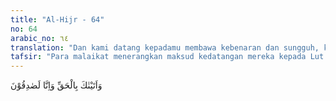 ```yaml
---
title: "Al-Hijr - 64"
no: 64
arabic_no: ٦٤
translation: "Dan kami datang kepadamu membawa kebenaran dan sungguh, kami orang yang benar."
tafsir: "Para malaikat menerangkan maksud kedatangan mereka kepada Lut a.s. Mereka datang untuk menyampaikan kabar buruk yaitu azab yang akan ditimpakan kepada kaumnya yang telah mengingkari dan men-dustakannya.\n\nDalam ayat ini disebutkan jawaban para malaikat, \"Sesungguhnya kami datang kepadamu dengan membawa azab yang selalu mereka dustakan.\" Bahkan dengan perkataan, \"Kami datang untuk mengazab mereka.\" Maksud jawaban para malaikat dengan perkataan yang demikian itu ialah untuk menyatakan kebenaran ancaman yang biasa disampaikan Lut kepada kaumnya selama ini. Nabi Lut a.s. selalu memperingatkan kaumnya agar mengikuti dan memeluk agama yang telah disampaikannya serta mengakui kerasulannya. Jika mereka tetap ingkar, mereka akan ditimpa azab Allah. Seruan dan pernyataan Lut ini mereka sambut dengan ejekan. Mereka tidak mempercayai keesaan dan kekuasaan Allah yang dapat mengazab orang-orang yang ingkar. Bahkan mereka menantang Lut agar segera menurunkan azab yang dijanjikan itu.\n\nKemudian para malaikat menegaskan kepada Lut bahwa maksud kedatangan mereka ialah untuk melaksanakan tugas yang telah dibebankan Allah swt kepada mereka untuk menyampaikan azab kepada kaumnya. Tugas ini pasti terlaksana dan segala yang mereka ucapkan itu adalah benar, karena mereka sendiri adalah para malaikat yang tidak pernah menyalahi perintah Allah.\n\nSetelah itu, para malaikat memberikan perintah kepada Lut a.s. tentang cara-cara yang harus dilaksanakannya beserta pengikut-pengikutnya untuk menghindarkan diri dari azab Allah yang akan datang. Lut beserta keluarga dan kaumnya yang telah beriman diperintahkan untuk segera meninggalkan negeri itu pada akhir malam. Lut a.s. diminta berjalan di belakang pengikut-pengikutnya, agar dia dapat mengatur dan mempertahankan diri dari serangan kaumnya yang mengejar dari belakang. Ini juga bertujuan agar Lut a.s. dapat mendorong para pengikutnya berjalan secepatnya, karena azab yang akan ditimpakan hampir datang, dan ia dapat memperhatikan kaumnya yang tidak mau meneruskan perjalanan. Selanjutnya para malaikat memerintahkan agar tidak seorang pun dari pengikut Lut yang menoleh ke belakang pada waktu mendengar halilintar yang menghancurkan. Dengan demikian, mereka tidak dapat melihat peristiwa yang mengerikan yang dapat merusak dan menggoncangkan jiwa mereka, sehingga mereka selamat dan iman mereka bertambah kuat sampai ke tempat yang aman yang sedang dituju itu.\n\nPada ayat ini, disebutkan agar Lut berangkat beserta keluarga dan kaumnya yang setia. Kemudian para malaikat menguatkan perintah dan larangannya dengan mengatakan, \"Teruskanlah perjalananmu ke tempat yang telah diperintahkan kepadamu.\" Menurut suatu riwayat yang dimaksud dengan tempat yang diperintahkan dalam ayat ini ialah negeri Syam (Syria).\n\nPada Surah Hud, kisah Lut dikisahkan menurut urutan peristiwa yang pernah terjadi, sedang pada surah ini dikisahkan secara melompat-lompat, tidak menurut urutan kejadian yang sebenarnya. Perbedaan cara dalam mengutarakan kisah ini adalah karena tujuan Allah menyampaikan kisah ini pada kedua surah tersebut juga berbeda. Jika dihubungkan dengan ayat-ayat sebelumnya, maka tujuan mengutarakan kisah Lut dalam Surah Hud ialah untuk menguatkan hati Nabi Muhammad saw beserta sahabat-sahabatnya, dalam menyampaikan agama Allah dan menyatakan keesaan dan kekuasaan Allah swt yang wajib disembah. Rasul-rasul yang diutus Allah sejak dahulu selalu mendapat tantangan dan ancaman dari kaumnya, tetapi mereka tetap tabah dan sabar melaksanakan tugas yang dibebankan Allah kepada mereka. Sedang tujuan kisah Lut dengan kaumnya pada Surah Al-hijr ini adalah untuk menjelaskan kepada orang-orang yang beriman akan rahmat dan nikmat Allah yang telah mereka terima. Juga nikmat yang telah diterima oleh orang-orang yang beriman dahulu kala kepada rasul-rasul yang diutus Allah kepada mereka. Di antaranya adalah nikmat yang telah dilimpahkan kepada Nabi Ibrahim a.s. berupa putra-putra yang selalu diidam-idamkannya, dan nikmat yang telah dilimpahkan kepada Nabi Lut beserta pengikutnya. Juga untuk menerangkan azab Allah yang telah ditimpakan kepada orang-orang kafir dan ingkar kepada dakwah rasul yang diutus kepada mereka."
---
```


وَاَتَيْنٰكَ بِالْحَقِّ وَاِنَّا لَصٰدِقُوْنَ 

